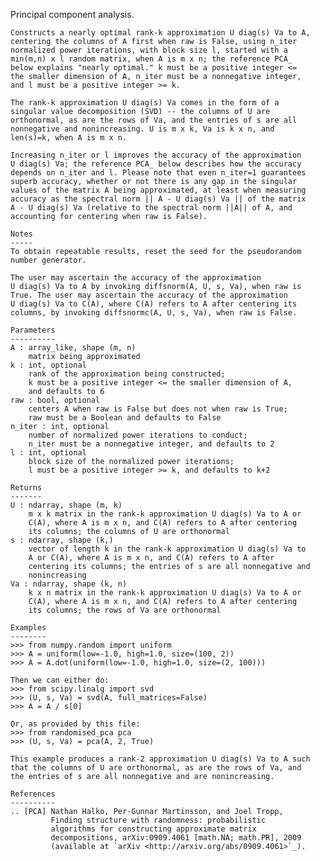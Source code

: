 Principal component analysis.

    Constructs a nearly optimal rank-k approximation U diag(s) Va to A,
    centering the columns of A first when raw is False, using n_iter
    normalized power iterations, with block size l, started with a
    min(m,n) x l random matrix, when A is m x n; the reference PCA_
    below explains "nearly optimal." k must be a positive integer <=
    the smaller dimension of A, n_iter must be a nonnegative integer,
    and l must be a positive integer >= k.

    The rank-k approximation U diag(s) Va comes in the form of a
    singular value decomposition (SVD) -- the columns of U are
    orthonormal, as are the rows of Va, and the entries of s are all
    nonnegative and nonincreasing. U is m x k, Va is k x n, and
    len(s)=k, when A is m x n.

    Increasing n_iter or l improves the accuracy of the approximation
    U diag(s) Va; the reference PCA_ below describes how the accuracy
    depends on n_iter and l. Please note that even n_iter=1 guarantees
    superb accuracy, whether or not there is any gap in the singular
    values of the matrix A being approximated, at least when measuring
    accuracy as the spectral norm || A - U diag(s) Va || of the matrix
    A - U diag(s) Va (relative to the spectral norm ||A|| of A, and
    accounting for centering when raw is False).

    Notes
    -----
    To obtain repeatable results, reset the seed for the pseudorandom
    number generator.

    The user may ascertain the accuracy of the approximation
    U diag(s) Va to A by invoking diffsnorm(A, U, s, Va), when raw is
    True. The user may ascertain the accuracy of the approximation
    U diag(s) Va to C(A), where C(A) refers to A after centering its
    columns, by invoking diffsnormc(A, U, s, Va), when raw is False.

    Parameters
    ----------
    A : array_like, shape (m, n)
        matrix being approximated
    k : int, optional
        rank of the approximation being constructed;
        k must be a positive integer <= the smaller dimension of A,
        and defaults to 6
    raw : bool, optional
        centers A when raw is False but does not when raw is True;
        raw must be a Boolean and defaults to False
    n_iter : int, optional
        number of normalized power iterations to conduct;
        n_iter must be a nonnegative integer, and defaults to 2
    l : int, optional
        block size of the normalized power iterations;
        l must be a positive integer >= k, and defaults to k+2

    Returns
    -------
    U : ndarray, shape (m, k)
        m x k matrix in the rank-k approximation U diag(s) Va to A or
        C(A), where A is m x n, and C(A) refers to A after centering
        its columns; the columns of U are orthonormal
    s : ndarray, shape (k,)
        vector of length k in the rank-k approximation U diag(s) Va to
        A or C(A), where A is m x n, and C(A) refers to A after
        centering its columns; the entries of s are all nonnegative and
        nonincreasing
    Va : ndarray, shape (k, n)
        k x n matrix in the rank-k approximation U diag(s) Va to A or
        C(A), where A is m x n, and C(A) refers to A after centering
        its columns; the rows of Va are orthonormal

    Examples
    --------
    >>> from numpy.random import uniform
    >>> A = uniform(low=-1.0, high=1.0, size=(100, 2))
    >>> A = A.dot(uniform(low=-1.0, high=1.0, size=(2, 100)))

    Then we can either do:
    >>> from scipy.linalg import svd
    >>> (U, s, Va) = svd(A, full_matrices=False)
    >>> A = A / s[0]

    Or, as provided by this file:
    >>> from randomised_pca pca
    >>> (U, s, Va) = pca(A, 2, True)

    This example produces a rank-2 approximation U diag(s) Va to A such
    that the columns of U are orthonormal, as are the rows of Va, and
    the entries of s are all nonnegative and are nonincreasing.

    References
    ----------
    .. [PCA] Nathan Halko, Per-Gunnar Martinsson, and Joel Tropp,
             Finding structure with randomness: probabilistic
             algorithms for constructing approximate matrix
             decompositions, arXiv:0909.4061 [math.NA; math.PR], 2009
             (available at `arXiv <http://arxiv.org/abs/0909.4061>`_).